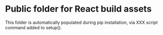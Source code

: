 # Public folder for React build assets

This folder is automatically populated during pip installation, via
XXX script command added to setup().
